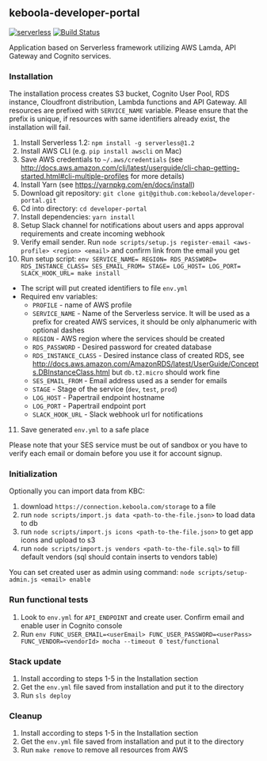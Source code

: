 ## keboola-developer-portal

[![serverless](http://public.serverless.com/badges/v3.svg)](http://www.serverless.com)
[![Build Status](https://travis-ci.org/keboola/developer-portal.svg?branch=master)](https://travis-ci.org/keboola/developer-portal)

Application based on Serverless framework utilizing AWS Lamda, API Gateway and Cognito services.



### Installation

The installation process creates S3 bucket, Cognito User Pool, RDS instance,
Cloudfront distribution, Lambda functions and API Gateway. All resources are
prefixed with `SERVICE_NAME` variable. Please ensure that the prefix is unique,
if resources with same identifiers already exist, the installation will fail.

1. Install Serverless 1.2: `npm install -g serverless@1.2`
2. Install AWS CLI (e.g. `pip install awscli` on Mac)
3. Save AWS credentials to `~/.aws/credentials` (see http://docs.aws.amazon.com/cli/latest/userguide/cli-chap-getting-started.html#cli-multiple-profiles for more details)
4. Install Yarn (see https://yarnpkg.com/en/docs/install)
5. Download git repository: `git clone git@github.com:keboola/developer-portal.git`
6. Cd into directory: `cd developer-portal`
7. Install dependencies: `yarn install`
8. Setup Slack channel for notifications about users and apps approval requirements and create incoming webhook
9. Verify email sender. Run `node scripts/setup.js register-email <aws-profile> <region> <email>` and confirm link from the email you get
10. Run setup script: `env SERVICE_NAME= REGION= RDS_PASSWORD= RDS_INSTANCE_CLASS= SES_EMAIL_FROM= STAGE= LOG_HOST= LOG_PORT= SLACK_HOOK_URL= make install`
  - The script will put created identifiers to file `env.yml`
  - Required env variables:
    - `PROFILE` - name of AWS profile
    - `SERVICE_NAME` - Name of the Serverless service. It will be used as a prefix for created AWS services, it should be only alphanumeric with optional dashes
    - `REGION` - AWS region where the services should be created
    - `RDS_PASSWORD` - Desired password for created database
    - `RDS_INSTANCE_CLASS` - Desired instance class of created RDS, see http://docs.aws.amazon.com/AmazonRDS/latest/UserGuide/Concepts.DBInstanceClass.html but `db.t2.micro` should work fine
    - `SES_EMAIL_FROM` - Email address used as a sender for emails
    - `STAGE` - Stage of the service (`dev`, `test`, `prod`)
    - `LOG_HOST` - Papertrail endpoint hostname
    - `LOG_PORT` - Papertrail endpoint port
    - `SLACK_HOOK_URL` - Slack webhook url for notifications
11. Save generated `env.yml` to a safe place

Please note that your SES service must be out of sandbox or you have to verify
each email or domain before you use it for account signup.

### Initialization

Optionally you can import data from KBC:

1. download `https://connection.keboola.com/storage` to a file
2. run `node scripts/import.js data <path-to-the-file.json>` to load data to db
3. run `node scripts/import.js icons <path-to-the-file.json>` to get app icons and upload to s3
4. run `node scripts/import.js vendors <path-to-the-file.sql>` to fill default vendors (sql should contain inserts to vendors table)

You can set created user as admin using command: `node scripts/setup-admin.js <email> enable`


### Run functional tests

1. Look to `env.yml` for `API_ENDPOINT` and create user. Confirm email and enable user in Cognito console
2. Run `env FUNC_USER_EMAIL=<userEmail> FUNC_USER_PASSWORD=<userPass> FUNC_VENDOR=<vendorId> mocha --timeout 0 test/functional`


### Stack update

1. Install according to steps 1-5 in the Installation section
2. Get the `env.yml` file saved from installation and put it to the directory
3. Run `sls deploy`

### Cleanup

1. Install according to steps 1-5 in the Installation section
2. Get the `env.yml` file saved from installation and put it to the directory
3. Run `make remove` to remove all resources from AWS
